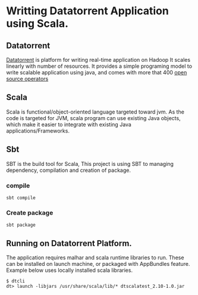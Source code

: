 # Writting Datatorrent Application using Scala.

## Datatorrent
[Datatorrent][dt] is platform for writing real-time application on Hadoop
It scales linearly with number of resources. It provides a simple programing
model to write scalable application using java, and comes with more that 400
[open source operators][malhar]


## Scala
Scala is functional/object-oriented language targeted toward
jvm. As the code is targeted for JVM, scala program can use
existing Java objects, which make it easier to integrate with
existing Java applications/Frameworks.

## Sbt
SBT is the build tool for Scala, This project is using SBT to
managing dependency, compilation and creation of package.

### compile

    sbt compile

### Create package
    
    sbt package

## Running on Datatorrent Platform.

The application requires malhar and scala runtime libraries to run.  These can be installed on launch machine, or packaged with AppBundles feature.  Example below uses locally installed scala libraries.

    $ dtcli 
    dt> launch -libjars /usr/share/scala/lib/* dtscalatest_2.10-1.0.jar

[dt]: https://www.datatorrent.com/
[malhar]: https://github.com/DataTorrent/Malhar
